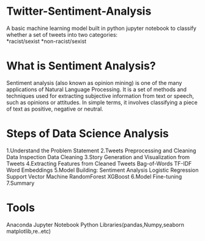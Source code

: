 # Twitter-Sentiment-Analysis
A basic machine learning model built in python jupyter notebook to classify whether a set of tweets into two categories:  
*racist/sexist 
*non-racist/sexist

# What is Sentiment Analysis?

Sentiment analysis (also known as opinion mining) is one of the many applications of Natural Language Processing. It is a set of methods and techniques used for extracting subjective information from text or speech, such as opinions or attitudes. In simple terms, it involves classifying a piece of text as positive, negative or neutral.

# Steps of Data Science Analysis

1.Understand the Problem Statement
2.Tweets Preprocessing and Cleaning
          Data Inspection
          Data Cleaning
3.Story Generation and Visualization from Tweets
4.Extracting Features from Cleaned Tweets
          Bag-of-Words
          TF-IDF
          Word Embeddings
5.Model Building: Sentiment Analysis
            Logistic Regression
            Support Vector Machine
            RandomForest
            XGBoost
6.Model Fine-tuning
7.Summary

# Tools 
   Anaconda 
   Jupyter Notebook 
   Python Libraries(pandas,Numpy,seaborn matplotlib,re..etc)
